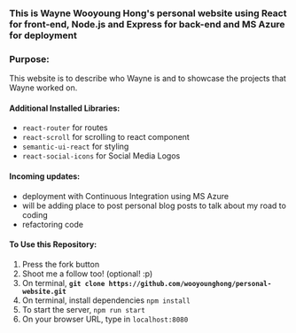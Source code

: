 ### This is Wayne Wooyoung Hong's personal website using React for front-end, Node.js and Express for back-end and MS Azure for deployment

### Purpose:

This website is to describe who Wayne is and to showcase the projects that Wayne worked on.

#### Additional Installed Libraries:

- `react-router` for routes
- `react-scroll` for scrolling to react component
- `semantic-ui-react` for styling
- `react-social-icons` for Social Media Logos

#### Incoming updates:

- deployment with Continuous Integration using MS Azure
- will be adding place to post personal blog posts to talk about my road to coding
- refactoring code

#### To Use this Repository:

1. Press the fork button
2. Shoot me a follow too! (optional! :p)
3. On terminal, <b> `git clone https://github.com/wooyounghong/personal-website.git` </b>
4. On terminal, install dependencies `npm install`
5. To start the server, `npm run start`
6. On your browser URL, type in `localhost:8080`
